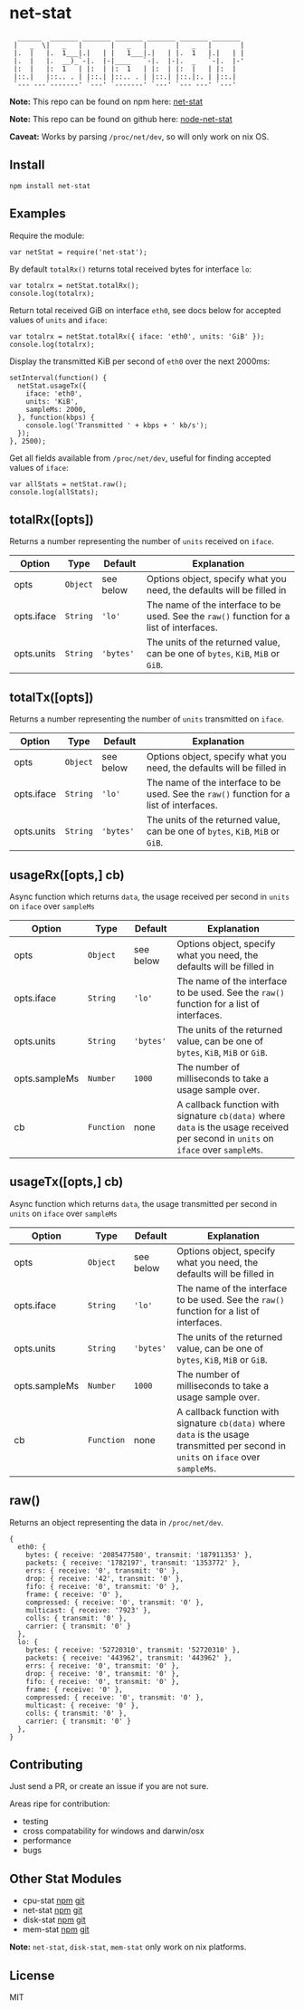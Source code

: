 net-stat
========

```
  ______  _______ _______ _______ _______ _______ _______
 |   _  \|   _   |       |   _   |       |   _   |       |
 |.  |   |.  1___|.|   | |   1___|.|   | |.  1   |.|   | |
 |.  |   |.  __)_`-|.  |-|____   `-|.  |-|.  _   `-|.  |-'
 |:  |   |:  1   | |:  | |:  1   | |:  | |:  |   | |:  |
 |::.|   |::.. . | |::.| |::.. . | |::.| |::.|:. | |::.|
 `--- ---`-------' `---' `-------' `---' `--- ---' `---'
```

**Note:** This repo can be found on npm here: [net-stat](https://www.npmjs.com/package/net-stat)

**Note:** This repo can be found on github here: [node-net-stat](https://github.com/jub3i/node-net-stat)

**Caveat:** Works by parsing `/proc/net/dev`, so will only work on nix OS.

Install
-------

```
npm install net-stat
```

Examples
--------

Require the module:
```
var netStat = require('net-stat');
```

By default `totalRx()` returns total received bytes for interface `lo`:
```
var totalrx = netStat.totalRx();
console.log(totalrx);
```

Return total received GiB on interface `eth0`, see docs below for accepted values of `units` and `iface`:
```
var totalrx = netStat.totalRx({ iface: 'eth0', units: 'GiB' });
console.log(totalrx);
```

Display the transmitted KiB per second of `eth0` over the next 2000ms:
```
setInterval(function() {
  netStat.usageTx({
    iface: 'eth0',
    units: 'KiB',
    sampleMs: 2000,
  }, function(kbps) {
    console.log('Transmitted ' + kbps + ' kb/s');
  });
}, 2500);
```

Get all fields available from `/proc/net/dev`, useful for finding accepted values of `iface`:
```
var allStats = netStat.raw();
console.log(allStats);
```

totalRx([opts])
---------------------

Returns a number representing the number of `units` received on `iface`.

Option        | Type         | Default       | Explanation
------------- | -------------| ------------- | ------------
opts          | `Object`     | see below     | Options object, specify what you need, the defaults will be filled in
opts.iface    | `String`     | `'lo'`        | The name of the interface to be used. See the `raw()` function for a list of interfaces.
opts.units    | `String`     | `'bytes'`     | The units of the returned value, can be one of `bytes`, `KiB`, `MiB` or `GiB`.

totalTx([opts])
---------------------

Returns a number representing the number of `units` transmitted on `iface`.

Option        | Type         | Default       | Explanation
------------- | -------------| ------------- | ------------
opts          | `Object`     | see below     | Options object, specify what you need, the defaults will be filled in
opts.iface    | `String`     | `'lo'`        | The name of the interface to be used. See the `raw()` function for a list of interfaces.
opts.units    | `String`     | `'bytes'`     | The units of the returned value, can be one of `bytes`, `KiB`, `MiB` or `GiB`.

usageRx([opts,] cb)
-------------------

Async function which returns `data`, the usage received per second in `units` on `iface` over `sampleMs`

Option        | Type         | Default       | Explanation
------------- | -------------| ------------- | ------------
opts          | `Object`     | see below     | Options object, specify what you need, the defaults will be filled in
opts.iface    | `String`     | `'lo'`        | The name of the interface to be used. See the `raw()` function for a list of interfaces.
opts.units    | `String`     | `'bytes'`     | The units of the returned value, can be one of `bytes`, `KiB`, `MiB` or `GiB`.
opts.sampleMs | `Number`     | `1000`        | The number of milliseconds to take a usage sample over.
cb            | `Function`   | none          | A callback function with signature `cb(data)` where `data` is the usage received per second in `units` on `iface` over `sampleMs`.

usageTx([opts,] cb)
-------------------

Async function which returns `data`, the usage transmitted per second in `units` on `iface` over `sampleMs`

Option        | Type         | Default       | Explanation
------------- | -------------| ------------- | ------------
opts          | `Object`     | see below     | Options object, specify what you need, the defaults will be filled in
opts.iface    | `String`     | `'lo'`        | The name of the interface to be used. See the `raw()` function for a list of interfaces.
opts.units    | `String`     | `'bytes'`     | The units of the returned value, can be one of `bytes`, `KiB`, `MiB` or `GiB`.
opts.sampleMs | `Number`     | `1000`        | The number of milliseconds to take a usage sample over.
cb            | `Function`   | none          | A callback function with signature `cb(data)` where `data` is the usage transmitted per second in `units` on `iface` over `sampleMs`.

raw()
-----

Returns an object representing the data in `/proc/net/dev`.

```
{
  eth0: {
    bytes: { receive: '2085477580', transmit: '187911353' },
    packets: { receive: '1782197', transmit: '1353772' },
    errs: { receive: '0', transmit: '0' },
    drop: { receive: '42', transmit: '0' },
    fifo: { receive: '0', transmit: '0' },
    frame: { receive: '0' },
    compressed: { receive: '0', transmit: '0' },
    multicast: { receive: '7923' },
    colls: { transmit: '0' },
    carrier: { transmit: '0' }
  },
  lo: {
    bytes: { receive: '52720310', transmit: '52720310' },
    packets: { receive: '443962', transmit: '443962' },
    errs: { receive: '0', transmit: '0' },
    drop: { receive: '0', transmit: '0' },
    fifo: { receive: '0', transmit: '0' },
    frame: { receive: '0' },
    compressed: { receive: '0', transmit: '0' },
    multicast: { receive: '0' },
    colls: { transmit: '0' },
    carrier: { transmit: '0' }
  },
}
```

Contributing
------------

Just send a PR, or create an issue if you are not sure.

Areas ripe for contribution:
- testing
- cross compatability for windows and darwin/osx
- performance
- bugs

Other Stat Modules
------------------

- cpu-stat [npm](https://www.npmjs.com/package/cpu-stat) [git](https://github.com/jub3i/node-cpu-stat)
- net-stat [npm](https://www.npmjs.com/package/net-stat) [git](https://github.com/jub3i/node-net-stat)
- disk-stat [npm](https://www.npmjs.com/package/disk-stat) [git](https://github.com/jub3i/node-disk-stat)
- mem-stat [npm](https://www.npmjs.com/package/mem-stat) [git](https://github.com/jub3i/node-mem-stat)

**Note:** `net-stat`, `disk-stat`, `mem-stat` only work on nix platforms.

License
-------

MIT
